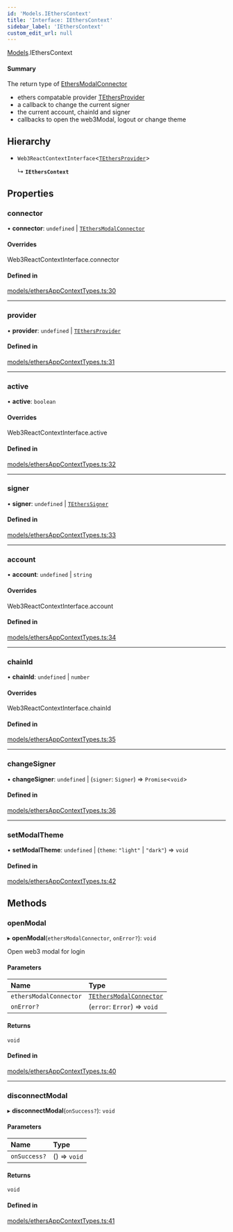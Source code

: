 ```yaml
---
id: 'Models.IEthersContext'
title: 'Interface: IEthersContext'
sidebar_label: 'IEthersContext'
custom_edit_url: null
---
```


[Models](../modules/Models.md).IEthersContext

#### Summary

The return type of [EthersModalConnector](../classes/EthersAppContext.EthersModalConnector.md)

- ethers compatable provider [TEthersProvider](../modules/Models.md#tethersprovider)
- a callback to change the current signer
- the current account, chainId and signer
- callbacks to open the web3Modal, logout or change theme

## Hierarchy

- `Web3ReactContextInterface`<[`TEthersProvider`](../modules/Models.md#tethersprovider)\>

  ↳ **`IEthersContext`**

## Properties

### connector

• **connector**: `undefined` \| [`TEthersModalConnector`](../modules/EthersAppContext.md#tethersmodalconnector)

#### Overrides

Web3ReactContextInterface.connector

#### Defined in

[models/ethersAppContextTypes.ts:30](https://github.com/scaffold-eth/eth-hooks/blob/f7722e1/src/models/ethersAppContextTypes.ts#L30)

---

### provider

• **provider**: `undefined` \| [`TEthersProvider`](../modules/Models.md#tethersprovider)

#### Defined in

[models/ethersAppContextTypes.ts:31](https://github.com/scaffold-eth/eth-hooks/blob/f7722e1/src/models/ethersAppContextTypes.ts#L31)

---

### active

• **active**: `boolean`

#### Overrides

Web3ReactContextInterface.active

#### Defined in

[models/ethersAppContextTypes.ts:32](https://github.com/scaffold-eth/eth-hooks/blob/f7722e1/src/models/ethersAppContextTypes.ts#L32)

---

### signer

• **signer**: `undefined` \| [`TEthersSigner`](../modules/Models.md#tetherssigner)

#### Defined in

[models/ethersAppContextTypes.ts:33](https://github.com/scaffold-eth/eth-hooks/blob/f7722e1/src/models/ethersAppContextTypes.ts#L33)

---

### account

• **account**: `undefined` \| `string`

#### Overrides

Web3ReactContextInterface.account

#### Defined in

[models/ethersAppContextTypes.ts:34](https://github.com/scaffold-eth/eth-hooks/blob/f7722e1/src/models/ethersAppContextTypes.ts#L34)

---

### chainId

• **chainId**: `undefined` \| `number`

#### Overrides

Web3ReactContextInterface.chainId

#### Defined in

[models/ethersAppContextTypes.ts:35](https://github.com/scaffold-eth/eth-hooks/blob/f7722e1/src/models/ethersAppContextTypes.ts#L35)

---

### changeSigner

• **changeSigner**: `undefined` \| (`signer`: `Signer`) => `Promise`<`void`\>

#### Defined in

[models/ethersAppContextTypes.ts:36](https://github.com/scaffold-eth/eth-hooks/blob/f7722e1/src/models/ethersAppContextTypes.ts#L36)

---

### setModalTheme

• **setModalTheme**: `undefined` \| (`theme`: `"light"` \| `"dark"`) => `void`

#### Defined in

[models/ethersAppContextTypes.ts:42](https://github.com/scaffold-eth/eth-hooks/blob/f7722e1/src/models/ethersAppContextTypes.ts#L42)

## Methods

### openModal

▸ **openModal**(`ethersModalConnector`, `onError?`): `void`

Open web3 modal for login

#### Parameters

| Name                   | Type                                                                            |
| :--------------------- | :------------------------------------------------------------------------------ |
| `ethersModalConnector` | [`TEthersModalConnector`](../modules/EthersAppContext.md#tethersmodalconnector) |
| `onError?`             | (`error`: `Error`) => `void`                                                    |

#### Returns

`void`

#### Defined in

[models/ethersAppContextTypes.ts:40](https://github.com/scaffold-eth/eth-hooks/blob/f7722e1/src/models/ethersAppContextTypes.ts#L40)

---

### disconnectModal

▸ **disconnectModal**(`onSuccess?`): `void`

#### Parameters

| Name         | Type         |
| :----------- | :----------- |
| `onSuccess?` | () => `void` |

#### Returns

`void`

#### Defined in

[models/ethersAppContextTypes.ts:41](https://github.com/scaffold-eth/eth-hooks/blob/f7722e1/src/models/ethersAppContextTypes.ts#L41)
